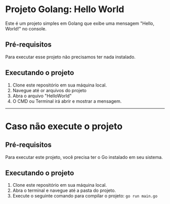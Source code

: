 # Projeto Golang: Hello World

Este é um projeto simples em Golang que exibe uma mensagem "Hello, World!" no console.

## Pré-requisitos

Para executar esse projeto não precisamos ter nada instalado.

## Executando o projeto

1. Clone este repositório em sua máquina local.
2. Navegue até or arquivos do projeto
3. Abra o arquivo "HelloWorld"
4. O CMD ou Terminal irá abrir e mostrar a mensagem.

--------

# Caso não execute o projeto
## Pré-requisitos

Para executar este projeto, você precisa ter o Go instalado em seu sistema.

## Executando o projeto

1. Clone este repositório em sua máquina local.
2. Abra o terminal e navegue até a pasta do projeto.
3. Execute o seguinte comando para compilar o projeto: `go run main.go`
